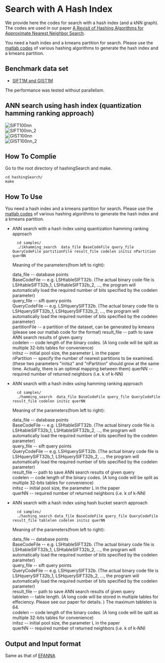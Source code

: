 Search with A Hash Index 
============
We provide here the codes for search with a hash index (and a kNN graph). The codes are used in our paper [A Revisit of Hashing Algorithms for Approximate Nearest Neighbor Search](http://arxiv.org/abs/1612.07545).    

You need a hash index and a kmeans partition for search. Please use the [matlab codes](https://github.com/dengcai78/MatlabFunc/tree/master/ANNS/Hashing) of various hashing algorithms to generate the hash index and a kmeans partition.

Benchmark data set
-------
* [SIFT1M and GIST1M](http://corpus-texmex.irisa.fr/)

The performance was tested without parallelism.   

ANN search using hash index (quantization hamming ranking approach)
------

![SIFT100nn](figures/SIFT.png)     
![SIFT100nn_2](figures/SIFT2.png)     
![GIST100nn](figures/GIST.png)    
![GIST100nn_2](figures/GIST2.png)    



How To Complie    
-------
Go to the root directory of hashingSearch and make.    

	cd hashingSearch/
	make

How To Use    
------
You need a hash index and a kmeans partition for search. Please use the [matlab codes](https://github.com/dengcai78/MatlabFunc/tree/master/ANNS/Hashing) of various hashing algorithms to generate the hash index and a kmeans partition.

* ANN search with a hash index using quantization hamming ranking approach

		cd samples/
		./ikhamming_search  data_file BaseCodeFile query_file QueryCodeFile partitionFile result_file codelen initsz nPartition querNN

  Meaning of the parameters(from left to right):   

	data_file     -- database points  
	BaseCodeFile  -- e.g. LSHtableSIFT32b. (The actual binary code file is LSHtableSIFT32b_1, LSHtableSIFT32b_2, ..., the program will automatically load the required number of bits specified by the codelen parameter)  
	query_file    -- sift query points  
	QueryCodeFile -- e.g. LSHquerySIFT32b. (The actual binary code file is LSHquerySIFT32b_1, LSHquerySIFT32b_2, ..., the program will automatically load the required number of bits specified by the codelen parameter)  
    partitionFile -- a partition of the dataset, can be generated by kmeans (please see our matlab code for the format)
	result_file   -- path to save ANN search results of given query   
	codelen       -- code length of the binary codes. (A long code will be split as multiple 32-bits tables for convenience)   
	initsz        -- initial pool size, the parameter L in the paper  
    nPartition    -- specify the number of nearest partitions to be examined. (these two parameters "initsz" and "nPartition" should grow at the same time. Actually, there is an optimal mapping between them)
    querNN        -- required number of returned neighbors (i.e. k of k-NN)   


* ANN search with a hash index using hamming ranking approach

		cd samples/
		./hamming_search  data_file BaseCodeFile query_file QueryCodeFile result_file codelen initsz querNN

  Meaning of the parameters(from left to right):   

	data_file     -- database points  
	BaseCodeFile  -- e.g. LSHtableSIFT32b. (The actual binary code file is LSHtableSIFT32b_1, LSHtableSIFT32b_2, ..., the program will automatically load the required number of bits specified by the codelen parameter)  
	query_file    -- sift query points  
	QueryCodeFile -- e.g. LSHquerySIFT32b. (The actual binary code file is LSHquerySIFT32b_1, LSHquerySIFT32b_2, ..., the program will automatically load the required number of bits specified by the codelen parameter)  
	result_file   -- path to save ANN search results of given query   
	codelen       -- code length of the binary codes. (A long code will be split as multiple 32-bits tables for convenience)   
	initsz        -- initial pool size, the parameter L in the paper  
    querNN        -- required number of returned neighbors (i.e. k of k-NN)   


* ANN search with a hash index using hash bucket search approach

		cd samples/
		./hashing_search data_file BaseCodeFile query_file QueryCodeFile result_file tablelen codelen initsz querNN 

  Meaning of the parameters(from left to right):   

	data_file     -- database points  
	BaseCodeFile  -- e.g. LSHtableSIFT32b. (The actual binary code file is LSHtableSIFT32b_1, LSHtableSIFT32b_2, ..., the program will automatically load the required number of bits specified by the codelen parameter)  
	query_file    -- sift query points  
	QueryCodeFile -- e.g. LSHquerySIFT32b. (The actual binary code file is LSHquerySIFT32b_1, LSHquerySIFT32b_2, ..., the program will automatically load the required number of bits specified by the codelen parameter)  
	result_file   -- path to save ANN search results of given query   
	tablelen      -- table length. (A long code will be stored in multiple tables for effeciency. Please see our paper for details. ) The maximum tablelen is 64.  
    codelen       -- code length of the binary codes. (A long code will be split as multiple 32-bits tables for convenience)   
    initsz        -- initial pool size, the parameter L in the paper  
    querNN        -- required number of returned neighbors (i.e. k of k-NN)   


Output and Input format
------
Same as that of [EFANNA](https://github.com/fc731097343/efanna)



